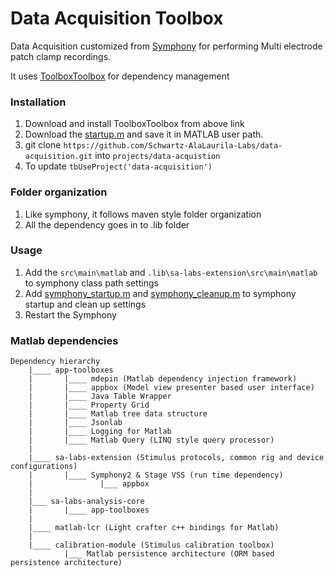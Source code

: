 # Data Acquisition Toolbox

Data Acquisition customized from [Symphony](http://symphony-das.github.io/) for performing Multi electrode patch clamp recordings.

It uses [ToolboxToolbox](https://github.com/ToolboxHub/ToolboxToolbox) for dependency management

### Installation

1. Download and install ToolboxToolbox from above link
2. Download the [startup.m](https://gist.github.com/ragavsathish/e4e58150c8a6c8ffe95b0ef632715fbe) and save it in MATLAB user path.
3. git clone  `https://github.com/Schwartz-AlaLaurila-Labs/data-acquisition.git` into  `projects/data-acquistion`
4. To update `tbUseProject('data-acquisition')`

### Folder organization

1. Like symphony, it follows maven style folder organization
2. All the dependency goes in to .lib folder

### Usage

1. Add the `src\main\matlab` and `.lib\sa-labs-extension\src\main\matlab` to symphony class path settings
2. Add [symphony_startup.m](./src/main/matlab/symphony_startup.m) and [symphony_cleanup.m](./src/main/matlab/symphony_cleanup.m) to symphony startup and clean up settings
3. Restart the Symphony

### Matlab dependencies

	Dependency hierarchy
		|____ app-toolboxes
		|		|____ mdepin (Matlab dependency injection framework) 
		|		|____ appbox (Model view presenter based user interface)
		|		|____ Java Table Wrapper
		|		|____ Property Grid	 
		|		|____ Matlab tree data structure  
		|		|____ Jsonlab 
		|		|____ Logging for Matlab		
		|		|____ Matlab Query (LINQ style query processor)		 
		|
		|____ sa-labs-extension (Stimulus protocols, common rig and device configurations)
		|		|____ Symphony2 & Stage VSS (run time dependency)
		|				|___ appbox 
		|				
		|___ sa-labs-analysis-core
		|		|____ app-toolboxes							
		|
		|____ matlab-lcr (Light crafter c++ bindings for Matlab)
		|
		|____ calibration-module (Stimulus calibration toolbox)
				|___ Matlab persistence architecture (ORM based persistence architecture)

